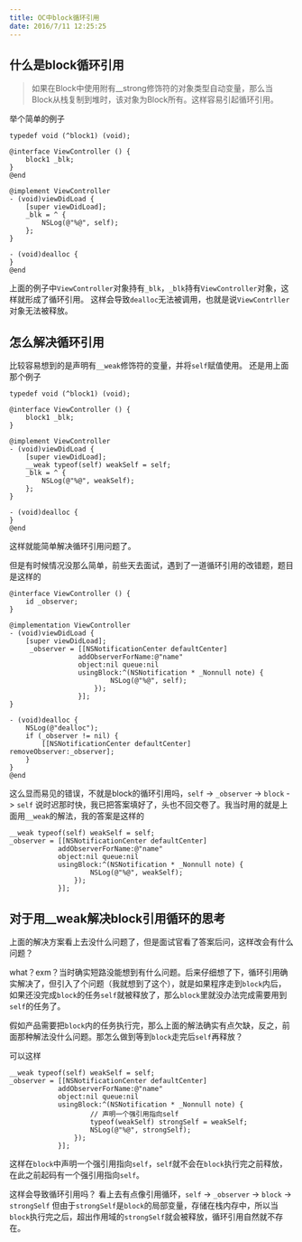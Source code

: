 ```yaml
---
title: OC中block循环引用
date: 2016/7/11 12:25:25
---
```


## 什么是block循环引用

> 如果在Block中使用附有__strong修饰符的对象类型自动变量，那么当Block从栈复制到堆时，该对象为Block所有。这样容易引起循环引用。

举个简单的例子
``` objc
typedef void (^block1) (void);

@interface ViewController () {
    block1 _blk;
}
@end

@implement ViewController 
- (void)viewDidLoad {
    [super viewDidLoad];
    _blk = ^ {
    	NSLog(@"%@", self);
    };
}

- (void)dealloc {
}
@end
```
上面的例子中`ViewController`对象持有`_blk`，`_blk`持有`ViewController`对象，这样就形成了循环引用。
这样会导致`dealloc`无法被调用，也就是说`ViewContrller`对象无法被释放。 

<!--more-->

## 怎么解决循环引用

比较容易想到的是声明有`__weak`修饰符的变量，并将`self`赋值使用。
还是用上面那个例子

```objc
typedef void (^block1) (void);

@interface ViewController () {
    block1 _blk;
}

@implement ViewController 
- (void)viewDidLoad {
    [super viewDidLoad];
    __weak typeof(self) weakSelf = self;
    _blk = ^ {
    	NSLog(@"%@", weakSelf);
    };
}

- (void)dealloc {
}
@end
```

这样就能简单解决循环引用问题了。

但是有时候情况没那么简单，前些天去面试，遇到了一道循环引用的改错题，题目是这样的

```objc
@interface ViewController () {
    id _observer;
}

@implementation ViewController
- (void)viewDidLoad {
    [super viewDidLoad];
     _observer = [[NSNotificationCenter defaultCenter]
                 addObserverForName:@"name"
                 object:nil queue:nil
                 usingBlock:^(NSNotification * _Nonnull note) {
                         NSLog(@"%@", self);
                     });      
                 }];
}

- (void)dealloc {
    NSLog(@"dealloc");
    if (_observer != nil) {
        [[NSNotificationCenter defaultCenter] removeObserver:_observer];
    }
}
@end
```

这么显而易见的错误，不就是block的循环引用吗，`self` -> `_observer` -> `block` -> `self`
说时迟那时快，我已把答案填好了，头也不回交卷了。我当时用的就是上面用`__weak`的解法，我的答案是这样的

```objc
__weak typeof(self) weakSelf = self;
_observer = [[NSNotificationCenter defaultCenter]
            addObserverForName:@"name"
            object:nil queue:nil
            usingBlock:^(NSNotification * _Nonnull note) {
            		NSLog(@"%@", weakSelf);
            	});      
            }];
```




## 对于用__weak解决block引用循环的思考
上面的解决方案看上去没什么问题了，但是面试官看了答案后问，这样改会有什么问题？

what？exm？当时确实短路没能想到有什么问题。后来仔细想了下，循环引用确实解决了，但引入了个问题（我就想到了这个），就是如果程序走到`block`内后，如果还没完成`block`的任务`self`就被释放了，那么`block`里就没办法完成需要用到`self`的任务了。

假如产品需要把`block`内的任务执行完，那么上面的解法确实有点欠缺，反之，前面那种解法没什么问题。那怎么做到等到`block`走完后`self`再释放？

可以这样

```objc
__weak typeof(self) weakSelf = self;
_observer = [[NSNotificationCenter defaultCenter]
            addObserverForName:@"name"
            object:nil queue:nil
            usingBlock:^(NSNotification * _Nonnull note) { 
              		// 声明一个强引用指向self
            		typeof(weakSelf) strongSelf = weakSelf;
            		NSLog(@"%@", strongSelf);
            	});      
            }];
```

这样在`block`中声明一个强引用指向`self`，`self`就不会在`block`执行完之前释放，在此之前起码有一个强引用指向`self`。

这样会导致循环引用吗？
看上去有点像引用循环，`self` -> `_observer` -> `block` -> `strongSelf`
但由于`strongSelf`是`block`的局部变量，存储在栈内存中，所以当`block`执行完之后，超出作用域的`strongSelf`就会被释放，循环引用自然就不存在。


